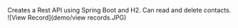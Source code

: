 Creates a Rest API using Spring Boot and H2. Can read and delete contacts.
![View Record](demo/view records.JPG)

